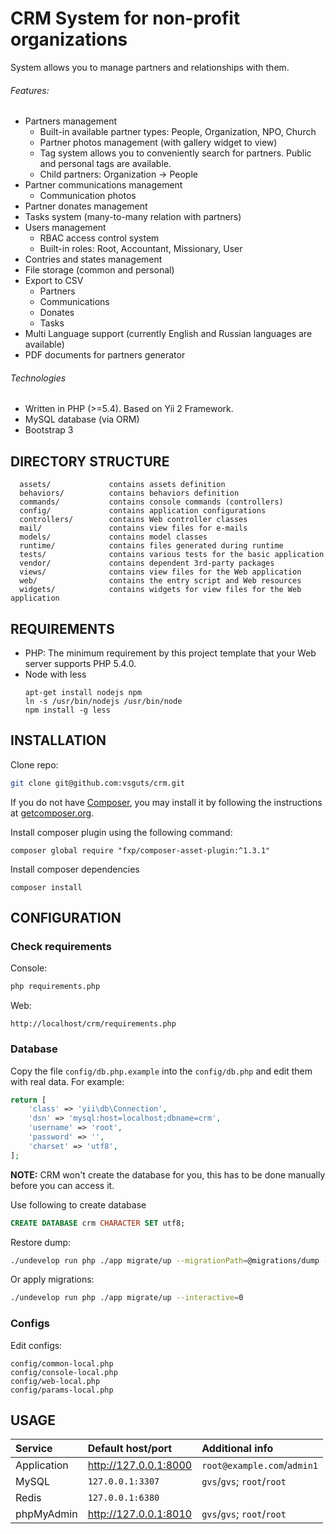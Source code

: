 CRM System for non-profit organizations
=======================================

System allows you to manage partners and relationships with them.

###### Features:
- Partners management
  - Built-in available partner types: People, Organization, NPO, Church
  - Partner photos management (with gallery widget to view)
  - Tag system allows you to conveniently search for partners. Public and personal tags are available.
  - Child partners: Organization -> People
- Partner communications management
  - Communication photos
- Partner donates management
- Tasks system (many-to-many relation with partners)
- Users management
  - RBAC access control system
  - Built-in roles: Root, Accountant, Missionary, User
- Contries and states management
- File storage (common and personal)
- Export to CSV
  - Partners
  - Communications
  - Donates
  - Tasks
- Multi Language support (currently English and Russian languages are available)
- PDF documents for partners generator

###### Technologies
- Written in PHP (>=5.4). Based on Yii 2 Framework.
- MySQL database (via ORM)
- Bootstrap 3


DIRECTORY STRUCTURE
-------------------

      assets/             contains assets definition
      behaviors/          contains behaviors definition
      commands/           contains console commands (controllers)
      config/             contains application configurations
      controllers/        contains Web controller classes
      mail/               contains view files for e-mails
      models/             contains model classes
      runtime/            contains files generated during runtime
      tests/              contains various tests for the basic application
      vendor/             contains dependent 3rd-party packages
      views/              contains view files for the Web application
      web/                contains the entry script and Web resources
      widgets/            contains widgets for view files for the Web application



REQUIREMENTS
------------

- PHP: The minimum requirement by this project template that your Web server supports PHP 5.4.0.
- Node with less
  ~~~
  apt-get install nodejs npm
  ln -s /usr/bin/nodejs /usr/bin/node
  npm install -g less
  ~~~


INSTALLATION
------------

Clone repo:

```bash
git clone git@github.com:vsguts/crm.git
```

If you do not have [Composer](http://getcomposer.org/), you may install it by following the instructions
at [getcomposer.org](http://getcomposer.org/doc/00-intro.md#installation-nix).

Install composer plugin using the following command:

~~~
composer global require "fxp/composer-asset-plugin:^1.3.1"
~~~

Install composer dependencies

~~~
composer install
~~~


CONFIGURATION
-------------

### Check requirements

Console:
```bash
php requirements.php
```

Web:
~~~
http://localhost/crm/requirements.php
~~~

### Database

Copy the file `config/db.php.example` into the `config/db.php` and edit them with real data. For example:

```php
return [
    'class' => 'yii\db\Connection',
    'dsn' => 'mysql:host=localhost;dbname=crm',
    'username' => 'root',
    'password' => '',
    'charset' => 'utf8',
];
```

**NOTE:** CRM won't create the database for you, this has to be done manually before you can access it.

Use following to create database

```sql
CREATE DATABASE crm CHARACTER SET utf8;
```

Restore dump:

```bash
./undevelop run php ./app migrate/up --migrationPath=@migrations/dump --interactive=0
```

Or apply migrations:

```bash
./undevelop run php ./app migrate/up --interactive=0
```

### Configs

Edit configs:
~~~
config/common-local.php
config/console-local.php
config/web-local.php
config/params-local.php
~~~

USAGE
-----

| Service       | Default host/port     | Additional info            |
| :---          | :---                  | :---                       |
| Application   | http://127.0.0.1:8000 | `root@example.com`/`admin1`|
| MySQL         | `127.0.0.1:3307`      | `gvs`/`gvs`; `root`/`root` |
| Redis         | `127.0.0.1:6380`      |                            |
| phpMyAdmin    | http://127.0.0.1:8010 | `gvs`/`gvs`; `root`/`root` |

